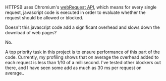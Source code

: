 HTTPSB uses Chromium's [webRequest API](http://developer.chrome.com/extensions/webRequest.html), which means for every single request, javascript code is executed in order to evaluate whether the request should be allowed or blocked.

Doesn't this javascript code add a significant overhead and slows down the download of web pages?

No.

A top priority task in this project is to ensure performance of this part of the code. Currently, my profiling  shows that on average the overhead added to each request is less than 1/10 of a millisecond. I've tested other blockers out there, and I have seen some add as much as 30 ms per request on average..